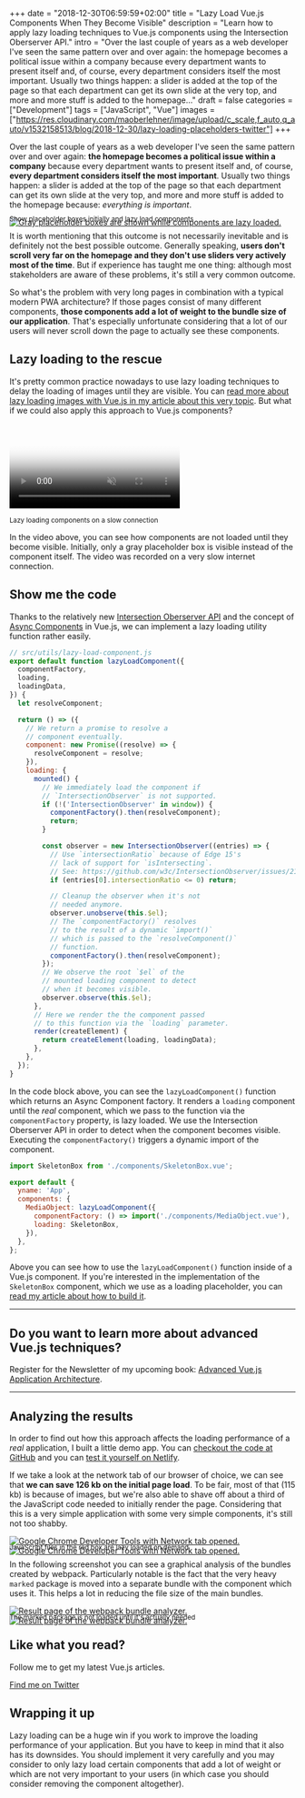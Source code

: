 +++
date = "2018-12-30T06:59:59+02:00"
title = "Lazy Load Vue.js Components When They Become Visible"
description = "Learn how to apply lazy loading techniques to Vue.js components using the Intersection Oberserver API."
intro = "Over the last couple of years as a web developer I've seen the same pattern over and over again: the homepage becomes a political issue within a company because every department wants to present itself and, of course, every department considers itself the most important. Usually two things happen: a slider is added at the top of the page so that each department can get its own slide at the very top, and more and more stuff is added to the homepage..."
draft = false
categories = ["Development"]
tags = ["JavaScript", "Vue"]
images = ["https://res.cloudinary.com/maoberlehner/image/upload/c_scale,f_auto,q_auto/v1532158513/blog/2018-12-30/lazy-loading-placeholders-twitter"]
+++

Over the last couple of years as a web developer I've seen the same pattern over and over again: **the homepage becomes a political issue within a company** because every department wants to present itself and, of course, **every department considers itself the most important**. Usually two things happen: a slider is added at the top of the page so that each department can get its own slide at the very top, and more and more stuff is added to the homepage because: *everything is important*.

<div class="c-content__figure">
  <div class="c-content__broad">
    <a href="https://res.cloudinary.com/maoberlehner/image/upload/c_scale,f_auto,q_auto/v1532158513/blog/2018-12-30/lazy-loading-placeholders">
      <img
        src="https://res.cloudinary.com/maoberlehner/image/upload/c_scale,f_auto,q_auto,w_740/v1532158513/blog/2018-12-30/lazy-loading-placeholders"
        srcset="https://res.cloudinary.com/maoberlehner/image/upload/c_scale,f_auto,q_auto,w_1480/v1532158513/blog/2018-12-30/lazy-loading-placeholders 2x"
        alt="Gray placeholder boxes are shown while components are lazy loaded."
      >
    </a>
  </div>
  <p class="c-content__caption" style="margin-top:-1.5em;">
    <small>Show placeholder boxes initially and lazy load components</small>
  </p>
</div>

It is worth mentioning that this outcome is not necessarily inevitable and is definitely not the best possible outcome. Generally speaking, **users don't scroll very far on the homepage and they don't use sliders very actively most of the time**. But if experience has taught me one thing: although most stakeholders are aware of these problems, it's still a very common outcome.

So what's the problem with very long pages in combination with a typical modern PWA architecture? If those pages consist of many different components, **those components add a lot of weight to the bundle size of our application**. That's especially unfortunate considering that a lot of our users will never scroll down the page to actually see these components.

## Lazy loading to the rescue

It's pretty common practice nowadays to use lazy loading techniques to delay the loading of images until they are visible. You can [read more about lazy loading images with Vue.js in my article about this very topic](https://markus.oberlehner.net/blog/lazy-loading-responsive-images-with-vue/). But what if we could also apply this approach to Vue.js components?

<div class="c-content__figure">
  <video
    data-src="https://res.cloudinary.com/maoberlehner/video/upload/q_auto/v1532157368/blog/2018-12-30/lazy-loading-components.mp4"
    poster="https://res.cloudinary.com/maoberlehner/video/upload/q_auto,f_auto,so_0.0/v1532157368/blog/2018-12-30/lazy-loading-components"
    muted
    autoplay
    loop
  ></video>
  <p class="c-content__caption">
    <small>Lazy loading components on a slow connection</small>
  </p>
</div>

In the video above, you can see how components are not loaded until they become visible. Initially, only a gray placeholder box is visible instead of the component itself. The video was recorded on a very slow internet connection.

## Show me the code

Thanks to the relatively new [Intersection Oberserver API](https://developer.mozilla.org/en-US/docs/Web/API/Intersection_Observer_API) and the concept of [Async Components](https://vuejs.org/v2/guide/components-dynamic-async.html#Async-Components) in Vue.js, we can implement a lazy loading utility function rather easily.

```js
// src/utils/lazy-load-component.js
export default function lazyLoadComponent({
  componentFactory,
  loading,
  loadingData,
}) {
  let resolveComponent;

  return () => ({
    // We return a promise to resolve a
    // component eventually.
    component: new Promise((resolve) => {
      resolveComponent = resolve;
    }),
    loading: {
      mounted() {
        // We immediately load the component if
        // `IntersectionObserver` is not supported.
        if (!('IntersectionObserver' in window)) {
          componentFactory().then(resolveComponent);
          return;
        }

        const observer = new IntersectionObserver((entries) => {
          // Use `intersectionRatio` because of Edge 15's
          // lack of support for `isIntersecting`.
          // See: https://github.com/w3c/IntersectionObserver/issues/211
          if (entries[0].intersectionRatio <= 0) return;

          // Cleanup the observer when it's not
          // needed anymore.
          observer.unobserve(this.$el);
          // The `componentFactory()` resolves
          // to the result of a dynamic `import()`
          // which is passed to the `resolveComponent()`
          // function.
          componentFactory().then(resolveComponent);
        });
        // We observe the root `$el` of the
        // mounted loading component to detect
        // when it becomes visible.
        observer.observe(this.$el);
      },
      // Here we render the the component passed
      // to this function via the `loading` parameter.
      render(createElement) {
        return createElement(loading, loadingData);
      },
    },
  });
}
``` 

In the code block above, you can see the `lazyLoadComponent()` function which returns an Async Component factory. It renders a `loading` component until the *real* component, which we pass to the function via the `componentFactory` property, is lazy loaded. We use the Intersection Oberserver API in order to detect when the component becomes visible. Executing the `componentFactory()` triggers a dynamic import of the component.

```js
import SkeletonBox from './components/SkeletonBox.vue';

export default {
  yname: 'App',
  components: {
    MediaObject: lazyLoadComponent({
      componentFactory: () => import('./components/MediaObject.vue'),
      loading: SkeletonBox,
    }),
  },
};
```

Above you can see how to use the `lazyLoadComponent()` function inside of a Vue.js component. If you're interested in the implementation of the `SkeletonBox` component, which we use as a loading placeholder, you can [read my article about how to build it](https://markus.oberlehner.net/blog/skeleton-loading-animation-with-vue/).

<div>
  <hr class="c-hr">
  <div class="c-service-info">
    <h2>Do you want to learn more about advanced Vue.js techniques?</h2>
    <p class="c-service-info__body">
      Register for the Newsletter of my upcoming book: <a class="c-anchor" href="https://oberlehner.us20.list-manage.com/subscribe?u=8476a98c5640f6c7b5530ea57&id=8b26bf120b" data-event-category="link" data-event-action="click: newsletter" data-event-label="Newsletter (article content)">Advanced Vue.js Application Architecture</a>.
    </p>
  </div>
  <hr class="c-hr">
</div>

## Analyzing the results

In order to find out how this approach affects the loading performance of a *real* application, I built a little demo app. You can [checkout the code at GitHub](https://github.com/maoberlehner/lazy-load-vue-components-when-they-become-visible) and you can [test it yourself on Netlify](https://lazy-load-vue-components-when-they-become-visible.netlify.com/).

If we take a look at the network tab of our browser of choice, we can see that **we can save 126 kb on the initial page load**. To be fair, most of that (115 kb) is because of images, but we're also able to shave off about a third of the JavaScript code needed to initially render the page. Considering that this is a very simple application with some very simple components, it's still not too shabby.

<div class="c-content__figure">
  <div class="c-content__broad">
    <a href="https://res.cloudinary.com/maoberlehner/image/upload/c_scale,f_auto,q_auto/v1532158513/blog/2018-12-30/dev-tools-network">
      <img
        data-src="https://res.cloudinary.com/maoberlehner/image/upload/c_scale,f_auto,q_auto,w_740/v1532158513/blog/2018-12-30/dev-tools-network"
        data-srcset="https://res.cloudinary.com/maoberlehner/image/upload/c_scale,f_auto,q_auto,w_1480/v1532158513/blog/2018-12-30/dev-tools-network 2x"
        alt="Google Chrome Developer Tools with Network tab opened."
      >
      <noscript>
        <img
          src="https://res.cloudinary.com/maoberlehner/image/upload/c_scale,f_auto,q_auto,w_740/v1532158513/blog/2018-12-30/dev-tools-network"
          alt="Google Chrome Developer Tools with Network tab opened."
        >
      </noscript>
    </a>
  </div>
  <p class="c-content__caption" style="margin-top:-1.5em;">
    <small>JavaScript files in the red box are lazy loaded on demand</small>
  </p>
</div>

In the following screenshot you can see a graphical analysis of the bundles created by webpack. Particularly notable is the fact that the very heavy `marked` package is moved into a separate bundle with the component which uses it. This helps a lot in reducing the file size of the main bundles.

<div class="c-content__figure">
  <div class="c-content__broad">
    <a href="https://res.cloudinary.com/maoberlehner/image/upload/c_scale,f_auto,q_auto/v1532158513/blog/2018-12-30/webpack-bundle-analyze">
      <img
        data-src="https://res.cloudinary.com/maoberlehner/image/upload/c_scale,f_auto,q_auto,w_740/v1532158513/blog/2018-12-30/webpack-bundle-analyze"
        data-srcset="https://res.cloudinary.com/maoberlehner/image/upload/c_scale,f_auto,q_auto,w_1480/v1532158513/blog/2018-12-30/webpack-bundle-analyze 2x"
        alt="Result page of the webpack bundle analyzer."
      >
      <noscript>
        <img
          src="https://res.cloudinary.com/maoberlehner/image/upload/c_scale,f_auto,q_auto,w_740/v1532158513/blog/2018-12-30/webpack-bundle-analyze"
          alt="Result page of the webpack bundle analyzer."
        >
      </noscript>
    </a>
  </div>
  <p class="c-content__caption" style="margin-top:-1.5em;">
    <small>The marked package is not loaded until it's actually needed</small>
  </p>
</div>

<div class="c-content__broad">
  <div class="c-twitter-teaser">
    <div class="c-twitter-teaser__content">
      <h2 class="c-twitter-teaser__headline">Like what you read?</h2>
      <p class="c-twitter-teaser__body">
        Follow me to get my latest Vue.js articles.
      </p>
      <a class="c-button c-button--outline c-twitter-teaser__button" rel="nofollow" href="https://twitter.com/maoberlehner" data-event-category="link" data-event-action="click: contact" data-event-label="Twitter (article content)">
        Find me on Twitter
      </a>
    </div>
  </div>
</div>

## Wrapping it up

Lazy loading can be a huge win if you work to improve the loading performance of your application. But you have to keep in mind that it also has its downsides. You should implement it very carefully and you may consider to only lazy load certain components that add a lot of weight or which are not very important to your users (in which case you should consider removing the component altogether).
